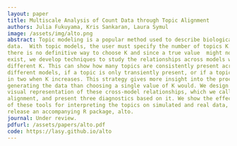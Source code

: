 ```yaml
---
layout: paper
title: Multiscale Analysis of Count Data through Topic Alignment
authors: Julia Fukuyama, Kris Sankaran, Laura Symul
image: /assets/img/alto.png
abstract: Topic modeling is a popular method used to describe biological count
data.  With topic models, the user must specify the number of topics K. Since
there is no definitive way to choose K and since a true value  might not
exist, we develop techniques to study the relationships across models with
different K. This can show how many topics are consistently present across
different models, if a topic is only transiently present, or if a topic splits
in two when K increases. This strategy gives more insight into the process
generating the data than choosing a single value of K would. We design a
visual representation of these cross-model relationships, which we call a topic
alignment, and present three diagnostics based on it. We show the effectiveness
of these tools for interpreting the topics on simulated and real data, and we
release an accompanying R package, alto.
journal: Under review.
pdfurl: /assets/papers/alto.pdf
code: https://lasy.github.io/alto
---
```

